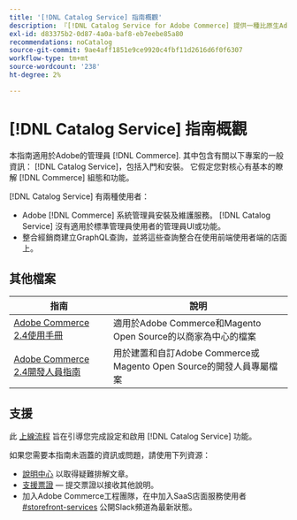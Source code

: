 ```yaml
---
title: '[!DNL Catalog Service] 指南概觀'
description: 『[!DNL Catalog Service for Adobe Commerce] 提供一種比原生Adobe Commerce GraphQL查詢更快擷取產品顯示頁面和產品清單頁面內容的方式。
exl-id: d83375b2-0d87-4a0a-baf8-eb7eebe85a80
recommendations: noCatalog
source-git-commit: 9ae4aff1851e9ce9920c4fbf11d2616d6f0f6307
workflow-type: tm+mt
source-wordcount: '238'
ht-degree: 2%

---
```


# [!DNL Catalog Service] 指南概觀

本指南適用於Adobe的管理員 [!DNL Commerce]. 其中包含有關以下專案的一般資訊： [!DNL Catalog Service]，包括入門和安裝。 它假定您對核心有基本的瞭解 [!DNL Commerce] 組態和功能。

[!DNL Catalog Service] 有兩種使用者：

* Adobe [!DNL Commerce] 系統管理員安裝及維護服務。 [!DNL Catalog Service] 沒有適用於標準管理員使用者的管理員UI或功能。
* 整合經銷商建立GraphQL查詢，並將這些查詢整合在使用前端使用者端的店面上。

## 其他檔案

| 指南 | 說明 |
|------ | ----------- |
| [Adobe Commerce 2.4使用手冊](https://experienceleague.adobe.com/docs/commerce.html) | 適用於Adobe Commerce和Magento Open Source的以商家為中心的檔案 |
| [Adobe Commerce 2.4開發人員指南](https://developer.adobe.com/commerce/docs) | 用於建置和自訂Adobe Commerce或Magento Open Source的開發人員專屬檔案 |

## 支援

此 [上線流程](https://experienceleague.adobe.com/docs/commerce-merchant-services/catalog-service/installation.html) 旨在引導您完成設定和啟用 [!DNL Catalog Service] 功能。

如果您需要本指南未涵蓋的資訊或問題，請使用下列資源：

* [說明中心](https://experienceleague.adobe.com/docs/commerce-knowledge-base/kb/overview.html) 以取得疑難排解文章。
* [支援票證](https://experienceleague.adobe.com/docs/commerce-knowledge-base/kb/help-center-guide/magento-help-center-user-guide.html#submit-ticket)  — 提交票證以接收其他說明。
* 加入Adobe Commerce工程團隊，在中加入SaaS店面服務使用者 [#storefront-services](https://magentocommeng.slack.com/archives/C03HVPG8RS4) 公開Slack頻道為最新狀態。
